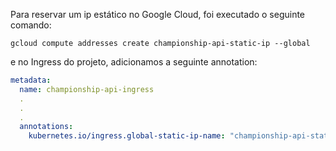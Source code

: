 Para reservar um ip estático no Google Cloud, foi executado o seguinte comando:

`gcloud compute addresses create championship-api-static-ip --global`

e no Ingress do projeto, adicionamos a seguinte annotation:

```yaml
metadata:
  name: championship-api-ingress
  .
  .
  .
  annotations:
    kubernetes.io/ingress.global-static-ip-name: "championship-api-static-ip"
```